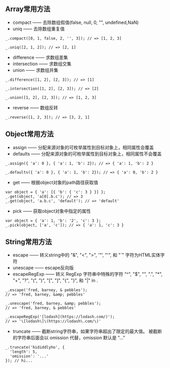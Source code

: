 ## Array常用方法

- compact —— 去除数组假值(false, null, 0, "", undefined,NaN)
- uniq —— 去除数组重复值
```
_.compact([0, 1, false, 2, '', 3]); // => [1, 2, 3]

_.uniq([2, 1, 2]); // => [2, 1]
```

- difference —— 求数组差集
- intersection —— 求数组交集
- union —— 求数组并集
```
_.difference([1, 2], [2, 3]); // => [1]

_.intersection([1, 2], [2, 3]); // => [2]

_.union([1, 2], [2, 3]); // => [1, 2, 3]
```

- reverse —— 数组反转
```
_.reverse([1, 2, 3]); // => [3, 2, 1]
```

## Object常用方法
- assign —— 分配来源对象的可枚举属性到目标对象上，相同属性会覆盖
- defaults —— 分配来源对象的可枚举属性到目标对象上，相同属性不会覆盖
```
_.assign({ 'a': 0 }, { 'a': 1, 'b': 2}); // => { 'a': 1, 'b': 2 }

_.defaults({ 'a': 0 }, { 'a': 1, 'b': 2}); // => { 'a': 0, 'b': 2 }
```

- get —— 根据object对象的path路径获取值
```
var object = { 'a': [{ 'b': { 'c': 3 } }] };
_.get(object, 'a[0].b.c'); // => 3
_.get(object, 'a.b.c', 'default'); // => 'default'
```

- pick —— 获取object对象中指定的属性
```
var object = { 'a': 1, 'b': '2', 'c': 3 };
_.pick(object, ['a', 'c']); // => { 'a': 1, 'c': 3 }
```

## String常用方法
- escape —— 转义string中的 "&", "<", ">", '"', "'", 和 "`" 字符为HTML实体字符
- unescape —— escape反向版
- escapeRegExp —— 转义 RegExp 字符串中特殊的字符 "^", "$", "", ".", "*", "+", "?", "(", ")", "[", "]", "{", "}", 和 "|" in .
```
_.escape('fred, barney, & pebbles');
// => 'fred, barney, &amp; pebbles'

_.unescape('fred, barney, &amp; pebbles');
// => 'fred, barney, & pebbles'

_.escapeRegExp('[lodash](https://lodash.com/)');
// => '\[lodash\]\(https://lodash\.com/\)'
```

- truncate —— 截断string字符串，如果字符串超出了限定的最大值。 被截断的字符串后面会以 omission 代替，omission 默认是 "..."
```
_.truncate('hididdlyho', {
  'length': 5,
  'omission': '...'
}); // hi...
```